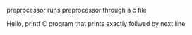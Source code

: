 preprocessor runs preprocessor through a c file

Hello, printf C program that prints exactly follwed by next line 
